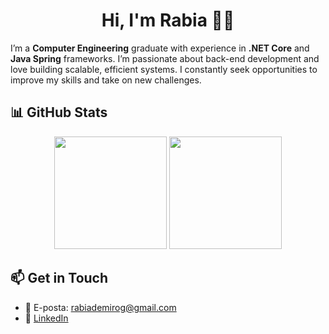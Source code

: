 <h1 align="center">Hi, I'm Rabia 👩‍💻</h1>

I’m a **Computer Engineering** graduate with experience in **.NET Core** and **Java Spring** frameworks. I’m passionate about back-end development and love building scalable, efficient systems. I constantly seek opportunities to improve my skills and take on new challenges.


## 📊 GitHub Stats

<p align="center">
  <img src="https://github-readme-stats.vercel.app/api?username=rabiademirog&show_icons=true&count_private=true&theme=radical" height="180"/>
  <img src="https://github-readme-stats.vercel.app/api/top-langs/?username=rabiademirog&layout=compact&count_private=true&theme=radical" height="180"/>
</p>



## 📫 Get in Touch

- 📧 E-posta: rabiademirog@gmail.com  
- 💼 [LinkedIn](https://www.linkedin.com/in/rabia-demiroğ/)  



